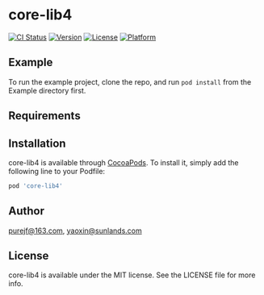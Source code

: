 # core-lib4

[![CI Status](https://img.shields.io/travis/purejf@163.com/core-lib4.svg?style=flat)](https://travis-ci.org/purejf@163.com/core-lib4)
[![Version](https://img.shields.io/cocoapods/v/core-lib4.svg?style=flat)](https://cocoapods.org/pods/core-lib4)
[![License](https://img.shields.io/cocoapods/l/core-lib4.svg?style=flat)](https://cocoapods.org/pods/core-lib4)
[![Platform](https://img.shields.io/cocoapods/p/core-lib4.svg?style=flat)](https://cocoapods.org/pods/core-lib4)

## Example

To run the example project, clone the repo, and run `pod install` from the Example directory first.

## Requirements

## Installation

core-lib4 is available through [CocoaPods](https://cocoapods.org). To install
it, simply add the following line to your Podfile:

```ruby
pod 'core-lib4'
```

## Author

purejf@163.com, yaoxin@sunlands.com

## License

core-lib4 is available under the MIT license. See the LICENSE file for more info.
